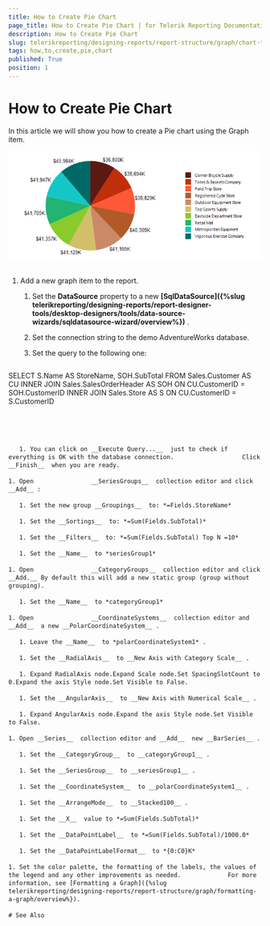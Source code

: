 ```yaml
---
title: How to Create Pie Chart
page_title: How to Create Pie Chart | for Telerik Reporting Documentation
description: How to Create Pie Chart
slug: telerikreporting/designing-reports/report-structure/graph/chart-types/pie-charts/how-to-create-pie-chart
tags: how,to,create,pie,chart
published: True
position: 1
---
```


# How to Create Pie Chart



In this article we will show you how to create a Pie chart using the Graph item.         

  ![Pie Chart\Pie Chart](images/Graph/PieChart.png)

## 

1. Add a new graph item to the report.

   1. Set the __DataSource__  property to a new                    __[SqlDataSource]({%slug telerikreporting/designing-reports/report-designer-tools/desktop-designers/tools/data-source-wizards/sqldatasource-wizard/overview%})__ .                 

   1. Set the connection string to the demo AdventureWorks database.

   1. Set the query to the following one:

	
      ````sql

SELECT S.Name AS StoreName, SOH.SubTotal
FROM Sales.Customer AS CU
INNER JOIN Sales.SalesOrderHeader AS SOH ON CU.CustomerID = SOH.CustomerID
INNER JOIN Sales.Store AS S ON CU.CustomerID = S.CustomerID
````




   1. You can click on __Execute Query...__  just to check if everything is OK with the database connection.                   Click __Finish__  when you are ready.                 

1. Open                __SeriesGroups__  collection editor and click __Add__ :             

   1. Set the new group __Groupings__  to: *=Fields.StoreName* 

   1. Set the __Sortings__  to: *=Sum(Fields.SubTotal)* 

   1. Set the __Filters__  to: *=Sum(Fields.SubTotal) Top N =10* 

   1. Set the __Name__  to *seriesGroup1* 

1. Open                __CategoryGroups__  collection editor and click __Add.__ By default this will add a new static group (group without grouping).             

   1. Set the __Name__  to *categoryGroup1* 

1. Open                __CoordinateSystems__  collection editor and __Add__  a new __PolarCoordinateSystem__ .             

   1. Leave the __Name__  to *polarCoordinateSystem1* .                 

   1. Set the __RadialAxis__  to __New Axis with Category Scale__ .                 

   1. Expand RadialAxis node.Expand Scale node.Set SpacingSlotCount to 0.Expand the axis Style node.Set Visible to False.

   1. Set the __AngularAxis__  to __New Axis with Numerical Scale__ .                 

   1. Expand AngularAxis node.Expand the axis Style node.Set Visible to False.

1. Open __Series__  collection editor and __Add__  new __BarSeries__ .             

   1. Set the __CategoryGroup__  to __categoryGroup1__ .                 

   1. Set the __SeriesGroup__  to __seriesGroup1__ .                 

   1. Set the __CoordinateSystem__  to __polarCoordinateSystem1__ .                 

   1. Set the __ArrangeMode__  to __Stacked100__ .                 

   1. Set the __X__  value to *=Sum(Fields.SubTotal)* 

   1. Set the __DataPointLabel__  to *=Sum(Fields.SubTotal)/1000.0* 

   1. Set the __DataPointLabelFormat__  to *{0:C0}K* 

1. Set the color palette, the formatting of the labels, the values of the legend and any other improvements as needed.             For more information, see [Formatting a Graph]({%slug telerikreporting/designing-reports/report-structure/graph/formatting-a-graph/overview%}).             

# See Also

